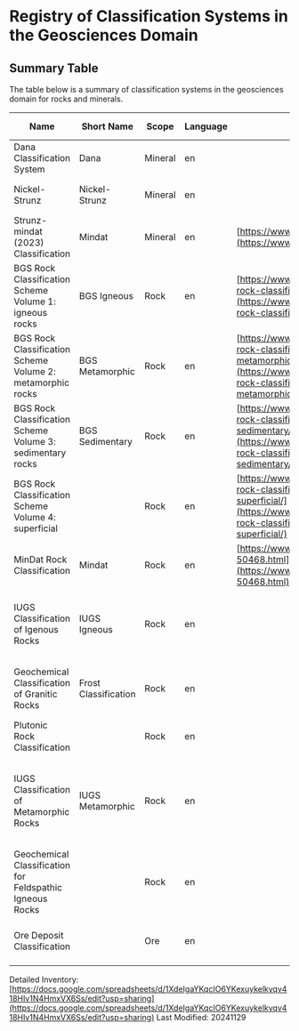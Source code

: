 # Registry of Classification Systems in the Geosciences Domain

## Summary Table
The table below is a summary of classification systems in the geosciences domain for rocks and minerals.

| Name                                                       | Short Name           | Scope   | Language | URI                                                                                                                                                                                                                                    | Latest Version | Citation                                                                                                                                                                                                                                                                                                    |
| ---------------------------------------------------------- | -------------------- | ------- | -------- | -------------------------------------------------------------------------------------------------------------------------------------------------------------------------------------------------------------------------------------- | -------------- | ----------------------------------------------------------------------------------------------------------------------------------------------------------------------------------------------------------------------------------------------------------------------------------------------------------- |
| Dana Classification System                                 | Dana                 | Mineral | en       |                                                                                                                                                                                                                                        | 8              | Dana, J.D. (1868) A system of mineralogy. John Wiley & Son, New York, 807 pp. (original)                                                                                                                                                                                                                    |
| Nickel-Strunz                                              | Nickel-Strunz        | Mineral | en       |                                                                                                                                                                                                                                        | 9              | Strunz H, Nickel EH (2001) Strunz Mineralogical Tables, 9th Edition. Berlin and Stuttgart 870 pp.                                                                                                                                                                                                           |
| Strunz-mindat (2023) Classification                        | Mindat               | Mineral | en       | [https://www.mindat.org/strunz.php](https://www.mindat.org/strunz.php)                                                                                                                                                                 |                | Pending                                                                                                                                                                                                                                                                                                     |
| BGS Rock Classification Scheme Volume 1: igneous rocks     | BGS Igneous          | Rock    | en       | [](https://www.bgs.ac.uk/download/bgs-rock-classification-scheme-igneous/)[https://www.bgs.ac.uk/download/bgs-rock-classification-scheme-igneous/](https://www.bgs.ac.uk/download/bgs-rock-classification-scheme-igneous/)             |                | British Geological Survey. 2020. The BGS Rock Classification Scheme [online]. Keyworth, Nottingham. Available from https://www.bgs.ac.uk/technologies/bgs-rock-classification-scheme/                                                                                                                       |
| BGS Rock Classification Scheme Volume 2: metamorphic rocks | BGS Metamorphic      | Rock    | en       | [](https://www.bgs.ac.uk/download/bgs-rock-classification-scheme-metamorphic/)[https://www.bgs.ac.uk/download/bgs-rock-classification-scheme-metamorphic/](https://www.bgs.ac.uk/download/bgs-rock-classification-scheme-metamorphic/) |                | British Geological Survey. 2020. The BGS Rock Classification Scheme [online]. Keyworth, Nottingham. Available from https://www.bgs.ac.uk/technologies/bgs-rock-classification-scheme/                                                                                                                       |
| BGS Rock Classification Scheme Volume 3: sedimentary rocks | BGS Sedimentary      | Rock    | en       | [](https://www.bgs.ac.uk/download/bgs-rock-classification-scheme-sedimentary/)[https://www.bgs.ac.uk/download/bgs-rock-classification-scheme-sedimentary/](https://www.bgs.ac.uk/download/bgs-rock-classification-scheme-sedimentary/) |                | British Geological Survey. 2020. The BGS Rock Classification Scheme [online]. Keyworth, Nottingham. Available from https://www.bgs.ac.uk/technologies/bgs-rock-classification-scheme/                                                                                                                       |
| BGS Rock Classification Scheme Volume 4: superficial       |                      | Rock    | en       | [](https://www.bgs.ac.uk/download/bgs-rock-classification-scheme-superficial/)[https://www.bgs.ac.uk/download/bgs-rock-classification-scheme-superficial/](https://www.bgs.ac.uk/download/bgs-rock-classification-scheme-superficial/) |                | British Geological Survey. 2020. The BGS Rock Classification Scheme [online]. Keyworth, Nottingham. Available from https://www.bgs.ac.uk/technologies/bgs-rock-classification-scheme/                                                                                                                       |
| MinDat Rock Classification                                 | Mindat               | Rock    | en       | [https://www.mindat.org/min-50468.html](https://www.mindat.org/min-50468.html)                                                                                                                                                         |                | Pending                                                                                                                                                                                                                                                                                                     |
| IUGS Classification of Igenous Rocks                       | IUGS Igneous         | Rock    | en       |                                                                                                                                                                                                                                        |                | Igneous Rocks: A Classification and Glossary of Terms, Edited by R. W. Le Maitre and A. Streckeisen and B. Zanettin and M. J. Le Bas and B. Bonin and P. Bateman, pp. 252. ISBN 0521619483. Cambridge, UK: Cambridge University Press, January 2005.                                                        |
| Geochemical Classification of Granitic Rocks               | Frost Classification | Rock    | en       |                                                                                                                                                                                                                                        |                | B. RONALD FROST and others, A Geochemical Classification for Granitic Rocks, Journal of Petrology, Volume 42, Issue 11, November 2001, Pages 2033–2048, https://doi.org/10.1093/petrology/42.11.2033                                                                                                        |
| Plutonic Rock Classification                               |                      | Rock    | en       |                                                                                                                                                                                                                                        |                | Glazner AF, Bartley JM, Coleman DS (2019) A More Informative Way to Name Plutonic Rocks. GSA Today 29(2).                                                                                                                                                                                                   |
| IUGS Classification of Metamorphic Rocks                   | IUGS Metamorphic     | Rock    | en       |                                                                                                                                                                                                                                        |                | Stöffler, D. and Grieve, R. A. F. (2007) Impactites, Chapter 2.11 in Fettes, D. and Desmons, J. (eds.) Metamorphic Rocks: A Classification and Glossary of Terms, Recommendations of the International Union of Geological Sciences, Cambridge University Press, Cambridge, UK, 82-92, 111-125, and 126-242 |
| Geochemical Classification for Feldspathic Igneous Rocks   |                      | Rock    | en       |                                                                                                                                                                                                                                        |                | B. Ronald Frost, Carol D. Frost, A Geochemical Classification for Feldspathic Igneous Rocks, Journal of Petrology, Volume 49, Issue 11, November 2008, Pages 1955–1969, [https://doi.org/10.1093/petrology/egn054](https://doi.org/10.1093/petrology/egn054)                                                |
| Ore Deposit Classification                                 |                      | Ore     | en       |                                                                                                                                                                                                                                        |                | Arndt, N., Ganino, C., Arndt, N., & Ganino, C. (2012). Classification, distribution and uses of ores and ore deposits. Metals and Society: An Introduction to Economic Geology, 19-42.                                                                                                                      |

Detailed Inventory: [https://docs.google.com/spreadsheets/d/1XdeIgaYKqcIO6YKexuykelkyqv418HIv1N4HmxVX6Ss/edit?usp=sharing](https://docs.google.com/spreadsheets/d/1XdeIgaYKqcIO6YKexuykelkyqv418HIv1N4HmxVX6Ss/edit?usp=sharing)
Last Modified: 20241129
